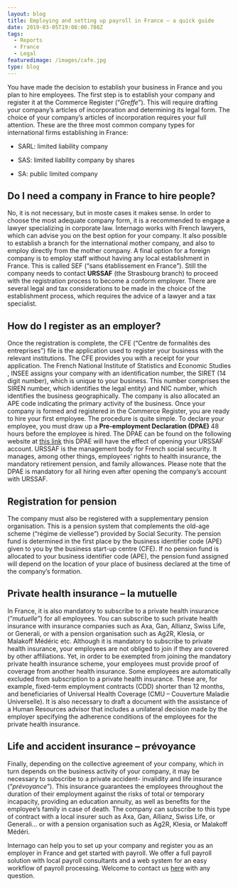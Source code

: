 ```yaml
---
layout: blog
title: Employing and setting up payroll in France – a quick guide
date: 2019-03-05T19:08:00.708Z
tags:
  - Reports
  - France
  - Legal
featuredimage: /images/cafe.jpg
type: blog
---
```

You have made the decision to establish your business in France and you plan to hire employees. The first step is to establish your company and register it at the Commerce Register (“*Greffe*”).  This will require drafting your company’s articles of incorporation and determining its legal form. The choice of your company’s articles of incorporation requires your full attention. These are the three most common company types for international firms establishing in France:
* SARL: limited liability company

* SAS: limited liability company by shares

* SA: public limited company


## Do I need a company in France to hire people?
No, it is not necessary, but in moste cases it makes sense. In order to choose the most adequate company form, it is a recommended to engage a lawyer specializing in corporate law.  Internago works with French lawyers, which can advise you on the best option for your company.  It also possible to establish a branch for the international mother company, and also to employ directly from the mother company.   A final option for a foreign company is to employ staff without having any local establishment in France.  This is called SEF (“sans établissement en France”). Still the company needs to contact **URSSAF** (the Strasbourg branch) to proceed with the registration process to become a conform employer. There are several legal and tax considerations to be made in the choice of the establishment process, which requires the advice of a lawyer and a tax specialist.  

## How do I register as an employer?
Once the registration is complete, the CFE (“Centre de formalités des entreprises”) file is the application used to register your business with the relevant institutions. The CFE provides you with a receipt for your application. The French National Institute of Statistics and Economic Studies , INSEE assigns your company with an identification number, the SIRET (14 digit number), which is unique to your business. This number comprises the SIREN number, which identifies the legal entity) and NIC number, which identifies the business geographically. The company is also allocated an APE code indicating the primary activity of the business. Once your company is formed and registered in the Commerce Register, you are ready to hire your first employee. The procedure is quite simple. To declare your employee, you must draw up a **Pre-employment Declaration (DPAE)** 48 hours before the employee is hired. The DPAE can be found on the following website at [this link](https://www.due.urssaf.fr/declarant/index.jsfEstablishing) this DPAE will have the effect of opening your URSSAF account. URSSAF is the management body for French social security. It manages, among other things, employees’ rights to health insurance, the mandatory retirement pension, and family allowances. Please note that the DPAE is mandatory for all hiring even after opening the company’s account with URSSAF.

## Registration for pension
The company must also be registered with a supplementary pension organisation. This is a pension system that complements the old-age scheme (“régime de viellesse”) provided by Social Security. The pension fund is determined in the first place by the business identifier code (APE) given to you by the business start-up centre (CFE). If no pension fund is allocated to your business identifier code (APE), the pension fund assigned will depend on the location of your place of business declared at the time of the company’s formation.

## Private health insurance – la mutuelle
In France, it is also mandatory to subscribe to a private health insurance (“*mutuelle*”) for all employees. You can subscribe to such private health insurance with insurance companies such as Axa, Gan, Allianz, Swiss Life, or Generali, or with a pension organisation such as Ag2R, Klesia, or Malakoff Médéric etc. Although it is mandatory to subscribe to private health insurance, your employees are not obliged to join if they are covered by other affiliations. Yet, in order to be exempted from joining the mandatory private health insurance scheme, your employees must provide proof of coverage from another health insurance. Some employees are automatically excluded from subscription to a private health insurance. These are, for example, fixed-term employment contracts (CDD) shorter than 12 months, and beneficiaries of Universal Health Coverage (CMU – Couverture Maladie Universelle). It is also necessary to draft a document with the assistance of a Human Resources advisor that includes a unilateral decision made by the employer specifying the adherence conditions of the employees for the private health insurance.

## Life and accident insurance – prévoyance 
Finally, depending on the collective agreement of your company, which in turn depends on the business activity of your company, it may be necessary to subscribe to a private accident-  invalidity and life insurance (“*prévoyance*”).   This insurance guarantees the employees throughout the duration of their employment against the risks of total or temporary incapacity, providing an education annuity, as well as benefits for the employee’s family in case of death. The company can subscribe to this type of contract with a local insurer such as Axa, Gan, Allianz, Swiss Life, or Generali… or with a pension organisation such as Ag2R, Klesia, or Malakoff Médéri.

Internago can help you to set up your company and register you as an employer in France and get started with payroll. We offer a full payroll solution with local payroll consultants and a web system for an easy workflow of payroll processing.   Welcome to contact us [here](mailto:info@internago.com) with any question.   